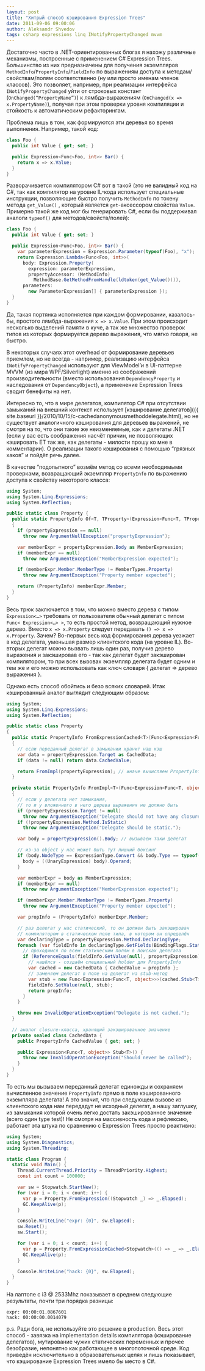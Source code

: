 ```yaml
---
layout: post
title: "Хитрый способ кэширования Expression Trees"
date: 2011-09-06 09:00:06
author: Aleksandr Shvedov
tags: csharp expressions linq INotifyPropertyChanged mvvm
---
```

Достаточно часто в .NET-ориентированных блогах я нахожу различные механизмы, построенные с применением C# Expression Trees. Большинство из них предназначены для получения экземпляров `MethodInfo`/`PropertyInfo`/`FieldInfo` по выражениям доступа к методам/свойствам/полям соответственно (ну или просто именам членов классов). Это позволяет, например, при реализации интерфейса `INotifyPropertyChanged` уйти от строковых констант (`OnChanged(“PropertyName”)`) к лямбда-выражениям (`OnChanged(x => x.PropertyName)`), получая при этом проверки уровня компиляции и стойкость к автоматическим рефакторингам.

Проблема лишь в том, как формируются эти деревья во время выполнения. Например, такой код:

```c#
class Foo {
  public int Value { get; set; }

  public Expression<Func<Foo, int>> Bar() {
    return x => x.Value;
  }
}
```

Разворачивается компилятором C# вот в такой (это не валидный код на C#, так как компилятор на уровне IL-кода использует специальные инструкции, позволяющие быстро получить `MethodInfo` по токену метода `get_Value()` , который является `get`-аксессором свойства `Value`. Примерно такой же код мог бы генерировать C#, если бы поддерживал аналоги `typeof()` для методов/свойств/полей):

```c#
class Foo {
  public int Value { get; set; }

  public Expression<Func<Foo, int>> Bar() {
    var parameterExpression = Expression.Parameter(typeof(Foo), "x");
    return Expression.Lambda<Func<Foo, int>>(
      body: Expression.Property(
        expression: parameterExpression,
        propertyAccessor: (MethodInfo)
          MethodBase.GetMethodFromHandle(ldtoken(get_Value()))),
      parameters:
        new ParameterExpression[] { parameterExpression });
  }
}
```

Да, такая портянка исполняется при каждом формировании, казалось-бы, простого лямбда-выражения `x => x.Value`. При этом происходит несколько выделений памяти в куче, а так же множество проверок типов из которых формируется дерево выражения, что мягко говоря, не быстро.

В некоторых случаях этот overhead от формирование деревьев приемлем, но не всегда - например, реализацию интерфейса `INotifyPropertyChanged` используют для ViewModel’и в UI-паттерне MVVM (из мира WPF/Silverlight) именно из соображений производительности (вместо использования `DependencyProperty` и наследования от `DependencyObject`), а применение Expression Trees сводит бенефиты на нет.

Интересно то, что в мире делегатов, компилятор C# при отсутствии замыканий на внешний контекст использует [кэширование делегатов]({{ site.baseurl }}/2010/10/15/c-cachedanonymousmethoddelegate.html), но не существует аналогичного кэширования для деревьев выражений, не смотря на то, что они такие же неизменяемые, как и делегаты .NET (если у вас есть соображения насчёт причин, не позволяющих кэшировать ET так же, как делегаты - милости прошу ко мне в комментарии). О реализации такого кэширования с помощью “грязных хаков” и пойдёт речь далее.

В качестве “подопытного” возмём метод со всеми необходимыми проверками, возвращающий экземпляр `PropertyInfo` по выражению доступа к свойству некоторого класса:

```c#
using System;
using System.Linq.Expressions;
using System.Reflection;

public static class Property {
  public static PropertyInfo Of<T, TProperty>(Expression<Func<T, TProperty>> propertyExpression)
  {
    if (propertyExpression == null)
      throw new ArgumentNullException("propertyExpression");

    var memberExpr = propertyExpression.Body as MemberExpression;
    if (memberExpr == null)
      throw new ArgumentException("MemberExpression expected");

    if (memberExpr.Member.MemberType != MemberTypes.Property)
      throw new ArgumentException("Property member expected");

    return (PropertyInfo) memberExpr.Member;
  }
}
```

Весь трюк заключается в том, что можно вместо дерева с типом `Expression<…>` требовать от пользователя обычный делегат с типом `Func< Expression<…> >`, то есть простой метод, возвращающий нужное дерево. Вместо `x => x.Property` следует передавать `() => x => x.Property`. Зачем? Во-первых весь код формирования дерева уезжает в код делегата, уменьшая размер клиентского кода (на уровне IL). Во-вторых делегат можно вызвать лишь один раз, получив дерево выражения и закэшировав его - так как делегат будет закэширован компилятором, то при всех вызовах экземпляр делегата будет одним и тем же и его можно использовать как ключ словаря { делегат => дерево выражения }.

Однако есть способ обойтись и безо всяких словарей. Итак кэшированный аналог выглядит следующим образом:

```c#
using System;
using System.Linq.Expressions;
using System.Reflection;

public static class Property
{
  public static PropertyInfo FromExpressionCached<T>(Func<Expression<Func<T, object>>> propertyExpression)
  {
    // если переданный делегат в замыкании хранит наш кэш
    var data = propertyExpression.Target as CachedData;
    if (data != null) return data.CachedValue;

    return FromImpl(propertyExpression); // иначе вычисляем PropertyInfo
  }

  private static PropertyInfo FromImpl<T>(Func<Expression<Func<T, object>>> propertyExpression)
  {
    // если у делегата нет замыкания,
    // то и у вложенного в него дерева выражения не должно быть
    if (propertyExpression.Target != null)
      throw new ArgumentException("Delegate should not have any closures.");
    if (!propertyExpression.Method.IsStatic)
      throw new ArgumentException("Delegate should be static.");

    var body = propertyExpression().Body; // вызываем таки делегат

    // из-за object у нас может быть тут лишний боксинг
    if (body.NodeType == ExpressionType.Convert && body.Type == typeof(object)) {
      body = ((UnaryExpression) body).Operand;
    }

    var memberExpr = body as MemberExpression;
    if (memberExpr == null)
      throw new ArgumentException("MemberExpression expected");

    if (memberExpr.Member.MemberType != MemberTypes.Property)
      throw new ArgumentException("Property member expected");

    var propInfo = (PropertyInfo) memberExpr.Member;

    // раз делегат у нас статический, то он должен быть закэширован
    // компилятором в статическом поле типа, в котором он определён
    var declaringType = propertyExpression.Method.DeclaringType;
    foreach (var fieldInfo in declaringType.GetFields(BindingFlags.Static | BindingFlags.NonPublic)) {
      // проходимся по всем статическим полям в поисках делегата
      if (ReferenceEquals(fieldInfo.GetValue(null), propertyExpression)) {
        // нашёлся - создаём специальный holder для PropertyInfo
        var cached = new CachedData { CachedValue = propInfo };
        // заменяем делегат в поле на делегат на stub-метод
        var stub = new Func<Expression<Func<T, object>>>(cached.Stub<T>);
        fieldInfo.SetValue(null, stub);
        return propInfo;
      }
    }

    throw new InvalidOperationException("Delegate is not cached.");
  }

  // аналог closure-класса, хранящий закэшированное значение
  private sealed class CachedData {
    public PropertyInfo CachedValue { get; set; }

    public Expression<Func<T, object>> Stub<T>() {
      throw new InvalidOperationException("Should never be called");
    }
  }
}
```

То есть мы вызываем переданный делегат единожды и сохраняем вычисленное значение `PropertyInfo` прямо в поле кэшированного экземпляра делегата! А это значит, что при следующем вызове из клиентского кода нам передадут не исходный делегат, а нашу заглушку, из замыкания которой очень легко достать закэшированное значение (всего один type test)! Не смотря на массивность кода и рефлексию, работает эта штука по сравнению с Expression Trees просто реактивно:

```c#
using System;
using System.Diagnostics;
using System.Threading;

static class Program {
  static void Main() {
    Thread.CurrentThread.Priority = ThreadPriority.Highest;
    const int count = 100000;

    var sw = Stopwatch.StartNew();
    for (var i = 0; i < count; i++) {
      var p = Property.FromExpression((Stopwatch _) => _.Elapsed);
      GC.KeepAlive(p);
    }

    Console.WriteLine("expr: {0}", sw.Elapsed);
    sw.Reset();
    sw.Start();

    for (var i = 0; i < count; i++) {
      var p = Property.FromExpressionCached<Stopwatch>(() => _ => _.Elapsed);
      GC.KeepAlive(p);
    }

    Console.WriteLine("hack: {0}", sw.Elapsed);
  }
}
```

На лаптопе с i3 @ 2533Mhz показывает в среднем следующие результаты, почти три порядка разницы:

```
expr: 00:00:01.0867601
hack: 00:00:00.0014079
```

p.s. Ради бога, не используйте это решение в production. Весь этот способ - завязка на implementation details компилятора (кэширование делегатов), мутирование чужих статических переменных и прочее безобразие, непонятно как работающее в многопоточной среде. Код приведён исключительно в образовательных целях и лишь показывает, что кэширование Expression Trees имело бы место в C#.